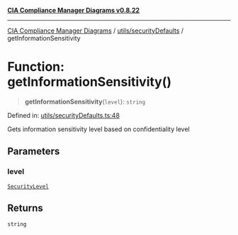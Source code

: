 [**CIA Compliance Manager Diagrams v0.8.22**](../../../README.md)

***

[CIA Compliance Manager Diagrams](../../../modules.md) / [utils/securityDefaults](../README.md) / getInformationSensitivity

# Function: getInformationSensitivity()

> **getInformationSensitivity**(`level`): `string`

Defined in: [utils/securityDefaults.ts:48](https://github.com/Hack23/cia-compliance-manager/blob/5eebba14bef5523072dd8c486c1cd0c7c18766fc/src/utils/securityDefaults.ts#L48)

Gets information sensitivity level based on confidentiality level

## Parameters

### level

[`SecurityLevel`](../../../types/cia/type-aliases/SecurityLevel.md)

## Returns

`string`
